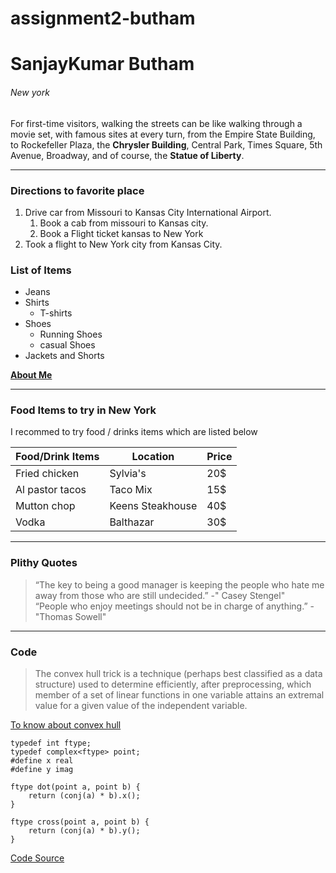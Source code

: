 # assignment2-butham
# SanjayKumar Butham
###### New york

For first-time visitors, walking the streets can be like walking through a movie set, with famous sites at every turn, from the Empire State Building, to Rockefeller Plaza, the **Chrysler Building**, Central Park, Times Square, 5th Avenue, Broadway, and of course, the **Statue of Liberty**.
***
### Directions to favorite place
1. Drive car from Missouri to Kansas City International Airport.
   1. Book a cab from missouri to Kansas city.
   2. Book a Flight ticket kansas to New York
2. Took a flight to New York city from Kansas City.

### List of Items
* Jeans
* Shirts
  * T-shirts
* Shoes
  * Running Shoes
  * casual Shoes
* Jackets and Shorts



**[About Me](AboutMe.md)**

---

### Food Items to try in New York

I recommed to try food / drinks items which are listed below

| Food/Drink Items | Location | Price |
| --- | --- | --- |
| Fried chicken | Sylvia's | 20$ |
| Al pastor tacos | Taco Mix | 15$ |
| Mutton chop | Keens Steakhouse | 40$ |
| Vodka | Balthazar | 30$ |

---

### Plithy Quotes 
> “The key to being a good manager is keeping the people who hate me away from those who are still undecided.” -" Casey Stengel"<Br>
> “People who enjoy meetings should not be in charge of anything.” -"Thomas Sowell"

---

### Code 

> The convex hull trick is a technique (perhaps best classified as a data structure) used to determine efficiently, after preprocessing, which member of a set of linear functions in one variable attains an extremal value for a given value of the independent variable.

[To know about convex hull](https://wcipeg.com/wiki/Convex_hull_trick)

```
typedef int ftype;
typedef complex<ftype> point;
#define x real
#define y imag

ftype dot(point a, point b) {
    return (conj(a) * b).x();
}

ftype cross(point a, point b) {
    return (conj(a) * b).y();
}

```
[Code Source](https://cp-algorithms.com/geometry/convex_hull_trick.html)





